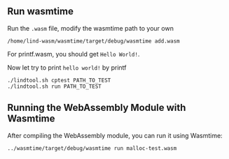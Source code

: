 ## Run wasmtime
Run the `.wasm` file, modify the wasmtime path to your own

```
/home/lind-wasm/wasmtime/target/debug/wasmtime add.wasm
```

For printf.wasm, you should get `Hello World!`.


Now let try to print `hello world!` by printf

```
./lindtool.sh cptest PATH_TO_TEST
./lindtool.sh run PATH_TO_TEST
```

## Running the WebAssembly Module with Wasmtime

After compiling the WebAssembly module, you can run it using Wasmtime:

```sh
../wasmtime/target/debug/wasmtime run malloc-test.wasm
```